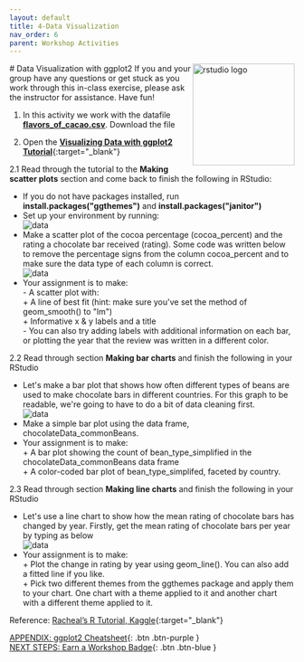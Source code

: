 ```yaml
---
layout: default
title: 4-Data Visualization
nav_order: 6
parent: Workshop Activities
---
```

<img src="images/ggplot-01.png" style="float:right;width:180px;" alt="rstudio logo"> 
# Data Visualization with ggplot2
If you and your group have any questions or get stuck as you work through this in-class exercise, please ask the instructor for assistance.  Have fun!

1. In this activity we work with the datafile [**flavors_of_cacao.csv**](docs/flavors_of_cacao.csv). Download the file
</p>

2. Open the [**Visualizing Data with ggplot2 Tutorial**](http://bit.ly/2wjPo95){:target="_blank"}

2.1 Read through the tutorial to the **Making scatter plots** section and come back to finish the following in RStudio:
- If you do not have packages installed, run **install.packages("ggthemes")** and **install.packages("janitor")**
- Set up your environment by running:      
![data](images/ggplot-03.png)       
- Make a scatter plot of the cocoa percentage (cocoa_percent) and the rating a chocolate bar received (rating). Some code was written below to remove the percentage signs from the column cocoa_percent and to make sure the data type of each column is correct.     
![data](images/ggplot-02.png)        
- Your assignment is to make:       
      - A scatter plot with:       
            + A line of best fit (hint: make sure you've set the method of geom_smooth() to "lm")        
            + Informative x & y labels and a title         
      - You can also try adding labels with additional information on each bar, or plotting the year that the review was written in a different color.

2.2 Read through section **Making bar charts** and finish the following in your RStudio
- Let's make a bar plot that shows how often different types of beans are used to make chocolate bars in different countries. For this graph to be readable, we're going to have to do a bit of data cleaning first.        
![data](images/ggplot-04.png)
- Make a simple bar plot using the data frame, chocolateData_commonBeans.
- Your assignment is to make:         
      + A bar plot showing the count of bean_type_simplified in  the chocolateData_commonBeans data frame      
      + A color-coded bar plot of bean_type_simplifed, faceted by country.

2.3 Read through section **Making line charts** and finish the following in your RStudio
- Let's use a line chart to show how the mean rating of chocolate bars has changed by year. Firstly, get the mean rating of chocolate bars per year by typing as below         
![data](images/ggplot-05.png)         
- Your assignment is to make:       
      + Plot the change in rating by year using geom_line(). You can also add a fitted line if you like.          
      + Pick two different themes from the ggthemes package and apply them to your chart. One chart with a theme applied to it and another chart with a different theme applied to it.         

Reference: [Racheal’s R Tutorial, Kaggle](https://www.kaggle.com/rtatman/rachael-s-r-tutorials){:target="_blank"}

[APPENDIX: ggplot2 Cheatsheet](https://drive.google.com/file/d/1PuMBZwAutnBjJ8xVCeLgElZwcC1UIhrz/view){: .btn .btn-purple }<br>
[NEXT STEPS: Earn a Workshop Badge](informal-credentials.html){: .btn .btn-blue }
